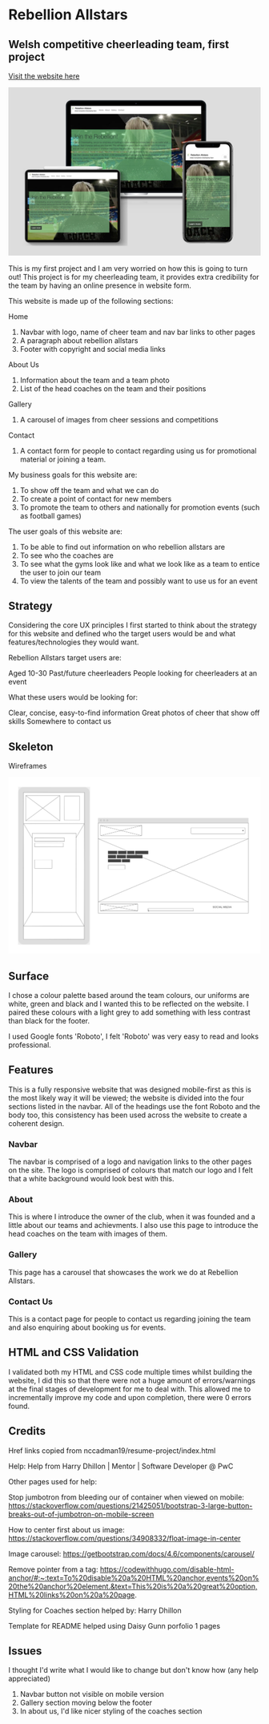# Rebellion Allstars

## Welsh competitive cheerleading team, first project

<a href="https://nccadman19.github.io/rebellionallstarscheer/" rel="nofollow" target="_blank">Visit the website here</a>

![Markups](assets/images/markup.jpg)

This is my first project and I am very worried on how this is going to turn out! This project is for my cheerleading team, it provides extra credibility for the team by having an online presence in website form. 


This website is made up of the following sections:

Home

1. Navbar with logo, name of cheer team and nav bar links to other pages
2. A paragraph about rebellion allstars
3. Footer with copyright and social media links

About Us

1. Information about the team and a team photo
2. List of the head coaches on the team and their positions

Gallery

1. A carousel of images from cheer sessions and competitions

Contact

1. A contact form for people to contact regarding using us for promotional material or joining a team. 


My business goals for this website are:

1. To show off the team and what we can do
2. To create a point of contact for new members
3. To promote the team to others and nationally for promotion events (such as football games) 

The user goals of this website are:

1. To be able to find out information on who rebellion allstars are
2. To see who the coaches are
3. To see what the gyms look like and what we look like as a team to entice the user to join our team 
4. To view the talents of the team and possibly want to use us for an event 


## Strategy

Considering the core UX principles I first started to think about the strategy for this website and defined who the target users would be and what features/technologies they would want.

Rebellion Allstars target users are:

Aged 10-30
Past/future cheerleaders 
People looking for cheerleaders at an event 

What these users would be looking for:

Clear, concise, easy-to-find information
Great photos of cheer that show off skills
Somewhere to contact us

## Skeleton

Wireframes

![Wireframe](assets/images/wireframe.jpg)

## Surface

I chose a colour palette based around the team colours, our uniforms are white, green and black and I wanted this to be reflected on the website. I paired these colours with a light grey to add something with less contrast than black for the footer. 

I used Google fonts 'Roboto', I felt 'Roboto' was very easy to read and looks professional. 

## Features

This is a fully responsive website that was designed mobile-first as this is the most likely way it will be viewed; the website is divided into the four sections listed in the navbar. All of the headings use the font Roboto and the body too, this consistency has been used across the website to create a coherent design.

### Navbar

The navbar is comprised of a logo and navigation links to the other pages on the site. The logo is comprised of colours that match our logo and I felt that a white background would look best with this. 

### About

This is where I introduce the owner of the club, when it was founded and a little about our teams and achievments. I also use this page to introduce the head coaches on the team with images of them. 

### Gallery

This page has a carousel that showcases the work we do at Rebellion Allstars. 

### Contact Us

This is a contact page for people to contact us regarding joining the team and also enquiring about booking us for events. 

## HTML and CSS Validation 

I validated both my HTML and CSS code multiple times whilst building the website, I did this so that there were not a huge amount of errors/warnings at the final stages of development for me to deal with. This allowed me to incrementally improve my code and upon completion, there were 0 errors found.

## Credits

Href links copied from nccadman19/resume-project/index.html

Help: Help from Harry Dhillon | Mentor | Software Developer @ PwC

Other pages used for help: 

Stop jumbotron from bleeding our of container when viewed on mobile: 
https://stackoverflow.com/questions/21425051/bootstrap-3-large-button-breaks-out-of-jumbotron-on-mobile-screen

How to center first about us image:
https://stackoverflow.com/questions/34908332/float-image-in-center

Image carousel:
https://getbootstrap.com/docs/4.6/components/carousel/

Remove pointer from a tag:
https://codewithhugo.com/disable-html-anchor/#:~:text=To%20disable%20a%20HTML%20anchor,events%20on%20the%20anchor%20element.&text=This%20is%20a%20great%20option,HTML%20links%20on%20a%20page.

Styling for Coaches section helped by: Harry Dhillon 

Template for README helped using Daisy Gunn porfolio 1 pages 

## Issues 

I thought I'd write what I would like to change but don't know how (any help appreciated)

1. Navbar button not visible on mobile version 
2. Gallery section moving below the footer
3. In about us, I'd like nicer styling of the coaches section

